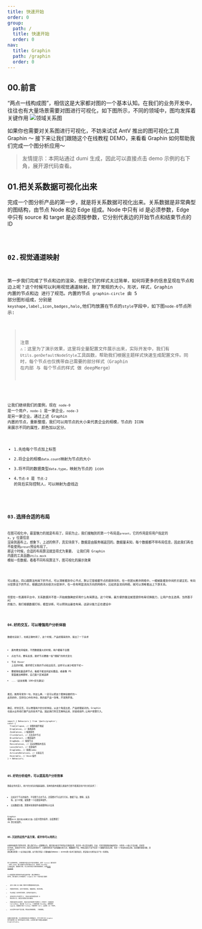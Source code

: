 ```yaml
---
title: 快速开始
order: 0
group:
  path: /
  title: 快速开始
  order: 0
nav:
  title: Graphin
  path: /graphin
  order: 0
---
```


## 00.前言

“两点一线构成图”，相信这是大家都对图的一个基本认知。在我们的业务开发中，往往也有大量场景需要对图进行可视化，如下图所示，不同的领域中，图均发挥着关键作用
![领域关系图](https://gw.alipayobjects.com/mdn/rms_402c1a/afts/img/A*G8I1TaPvDogAAAAAAAAAAAAAARQnAQ)

如果你也需要对关系图进行可视化，不妨来试试 AntV 推出的图可视化工具 Graphin ～ 接下来让我们跟随这个在线教程 DEMO，来看看 Graphin 如何帮助我们完成一个图分析应用～

> 友情提示：本网站通过 dumi 生成，因此可以直接点击 demo 示例的右下角，展开源代码查看。

## 01.把关系数据可视化出来

完成一个图分析产品的第一步，就是将关系数据可视化出来。关系数据是非常典型的图结构，由节点 Node 和边 Edge 组成。Node 中只有 id 是必须参数，Edge 中只有 source 和 target 是必须按参数，它分别代表边的开始节点和结束节点的 ID

<code src='./demos/index.tsx'>

## 02.视觉通道映射

第一步我们完成了节点和边的渲染，但是它们的样式太过简单，如何将更多的信息呈现在节点和边上呢？这个时候可以利用视觉通道映射，除了常规的大小，形状，样式，Graphin 内置的节点和边 进行了规范。内置的节点 `graphin-circle` 由 5 部分图形组成，分别是 `keyshape`,`label`,`icon`,`badges`,`halo`,他们均放置在节点的`style`字段中，如下图`node-0`节点所示:

> 注意 ⚠️：这里为了演示效果，这里将全量配置文件展示出来，实际开发中，我们有`Utils.genDefaultNodeStyle`工具函数，帮助我们根据主题样式快速生成配置文件。同时，每个节点也仅携带自己需要的部分样式（Graphin 在内部 与 每个节点的样式 做 deepMerge）

<code src='./demos/node.tsx'>

让我们继续我们的案例，现在 `node-0` 是一个用户，`node-1` 是一家企业，`node-3` 是另一家企业。通过上述 Graphin 内置的节点，重新整理，我们可以用节点的大小来代表企业的规模，节点的 ICON 来展示不同的属性，颜色加以区分。

- 1.先给每个节点加上标签
- 2.将企业的规模`data.count`映射为节点的大小
- 3.将不同的数据类型`data.type`，映射为节点的 icon
- 4.`节点-0` 是 `节点-2` 的背后实际控制人，可以映射为虚线边

<code src='./demos/style.tsx'>

## 03.选择合适的布局

在图可视化中，最富魅力的就是布局了。目前为止，我们接触到的第一个布局是`preset`，它的作用是将用户指定的 x，y 位置信息 渲染到画布上。想象下，上述的例子，真实场景下，数据是由服务端返回的。数据量未知，每个数据都不带布局信息，因此我们再也不能使用`preset`预设布局了。
那这个时候，合适的布局算法就显得尤为重要。
让我们用 Graphin 内置的工具函数`Utils.mock` 模拟一些数据，看看不同布局算法下，图可视化的展示效果

<code src='./demos/layout.tsx'>

可以看出，同心圆算法布局下的节点，可以清晰看到中心节点，默认它是根据节点的度排序的。在一些团伙欺诈网络中，一眼就能看到中间的关键主犯。有向分层算法下的节点，根据边的流向依次分层排开，在一些有明显流向方向的网络中，比如资金流向网络，就可以清晰看出上下游关系。

但是在一些通用平台中，关系数据并不是一开始就做确定好用什么布局算法。这个时候，最方便的做法就是提供布局切换能力，让用户自主选择。当然基于 AI 的能力，我们根据数据打标，模型训练，可以预测出最佳布局，这部分能力正在建设中

<code src='./demos/layout-switching.tsx'>

## 04.好的交互，可以增强用户分析体验

数据也渲染了，也能正确布局了，这个时候，产品经理来找你，提出了一下诉求

- 画布要支持缩放，不然数据量大的时候，用户都看不全图
- 点击节点，要有反馈，最好节点要做一些“细腻”的样式变化
- 节点 Hover 上去的时候，最好把它关联的节点和边高亮，这样可以减少视觉干扰～
- 要能够批量选择节点，看能不能支持鼠标圈选，或者像 PS 里面魔法棒那样，自己画个区域选择
- ...（此处省略 100+优化建议）

最后，她再夸奖你一句，你这么棒，一定可以把这个图体验做好的～ 此刻的你，压抑住心中的冲动，真的是产品一张嘴，开发熬肝夜。

确实，好的交互，可以增强用户的分析体验，从这个角度出发，产品经理是对的。Graphin 也是从业务线打磨产出的技术产品，因此我们将交互解构出来，封装成组件,让用户按需引入。

```tsx | pure
import { Behaviors } from '@antv/graphin';
const {
  TreeCollapse, // 树图的展开收起
  DragCanvas, // 拖拽画布
  ZoomCanvas, //缩放画布
  ClickSelect, // 点击选中节点
  BrushSelect, //圈选操作
  DragNode, // 拖拽节点
  ResizeCanvas, // 自动调整画布宽高
  LassoSelect, // 拉索操作
  DragCombo, // 拖拽Combo
  ActivateRelations, // 关联高亮
  Hoverable, // Hover操作
} = Behaviors;
```

<code src='./demos/behaviors.tsx'>

## 05.好的分析组件，可以提高用户分析效率

随着业务的深入，用户的分析诉求越来越多，简单的画布和图元素操作已经不能满足用户的分析诉求了：

- 比如对于节点的操作，不仅限于点击节点。还需要对节点进行打标，数据下钻，删除，反选 等。这个时候，就需要一个右键菜单组件。
- 比如数据分类，需要用轮廓组件或者图例标示出来

Graphin 根据`《AntV 图可视分析解决方案》`白皮书里的指导，总结整理了 26 款分析组件。

<code src='./demos/components.tsx'>

## 05.沉淀的这些产品方案，或许你可以用的上

如果你耐着性子看到这里，那么我们可以一起聊聊业务。图可视分析在不同的业务领域应用，其实有一些点是共通的。比如，在知识图谱和金融风控中，分别有一个核心产品功能，前者是 `知识推理`，后者是`风险探查`，因为在这些场景下，主要利用的是下钻的数据分析方式，图数据的下钻，特殊点就在于这不仅是一个数据的动态过程，也是一个布局的动态过程。动态图的探索问题，是 Graphin 团队解决的第一个业务痛点问题，如今我们将这一问题抽象为`数据驱动 + 渐进布局`两个技术方案的组合，希望能对大家的业务产生一些帮助。

<code src='./demos/node-expand.tsx'>

除了动态图布局，大图探索也是业务中常见的需求。采用 louvain 算法聚合 ，利用 Combo 能力或者节点聚合展示方式，再结合 MiniMap 小地图导航，鱼眼放大镜，可以初步满足大图的探索需求。这块[DEMO 可以参考](https://antv.vision/graphin-docs/graphin/case/geamaker)

以上便是我们的快速开始的全部内容：通过零碎的小 DEMO，我们基本上已经看到了 Graphin 的一个基本能力面貌：

- 支持 树图 和 网图 两种不同数据结构的渲染。
- 内置多种布局，支持子图布局，增量布局，布局切换。
- 节点和边 存在组合规范，支持样式自定义。
- 支持交互行为组合引入：目前已经完成常见的 9 种交互行为，满足日常我们交互需求。
- 内置丰富的分析组件，目前已经完成用户常用的 6 种组件：右键菜单 ContexMenu，提示框 Tooltip，小地图导航 MiniMap，图例组件 Legend，鱼眼放大镜 FishEye，轮廓组件 Hull。全部有 26 个组件。
- 从业务种沉淀产品功能，例如动态图探索， 大图探索。

如果你还感兴趣，可以继续阅读深入探索部分，将为大家介绍 Graphin 的扩展机制 和 组件的自定义机制，以及我们接下来重点要做的 GraphinStudio。
